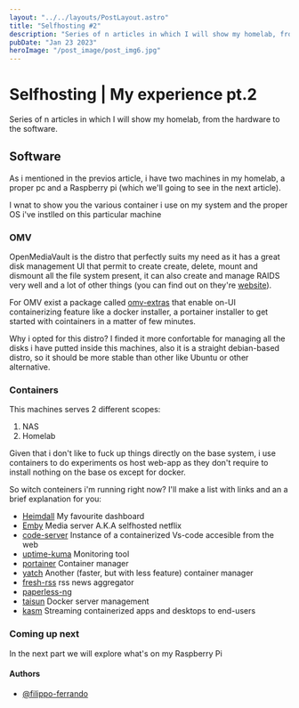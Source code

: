 ```yaml
---
layout: "../../layouts/PostLayout.astro"
title: "Selfhosting #2"
description: "Series of n articles in which I will show my homelab, from the hardware to the software."
pubDate: "Jan 23 2023"
heroImage: "/post_image/post_img6.jpg"
---
```

# Selfhosting | My experience pt.2

Series of n articles in which I will show my homelab, from the hardware to the software.

## Software
As i mentioned in the previos article, i have two machines in my homelab, a proper pc and a Raspberry pi (which we'll going to see in the next article).

I wnat to show you the various container i use on my system and the proper OS i've instlled on this particular machine

### OMV
OpenMediaVault is the distro that perfectly suits my need as it has a great disk management UI that permit to create create, delete, mount and dismount all the file system present, it can also create and manage RAIDS very well and a lot of other things (you can find out on they're [website](link)).

For OMV exist a package called [omv-extras](link) that enable on-UI containerizing feature like a docker installer, a portainer installer to get started with cointainers in a matter of few minutes.

Why i opted for this distro? I finded it more confortable for managing all the disks i have putted inside this machines, also it is a straight debian-based distro, so it should be more stable than other like Ubuntu or other alternative.

### Containers
This machines serves 2 different scopes:
1. NAS
2. Homelab

Given that i don't like to fuck up things directly on the base system, i use containers to do experiments os host web-app as they don't require to install nothing on the base os except for docker.

So witch conteiners i'm running right now? I'll make a list with links and an a brief explanation for you:
- [Heimdall](https://heimdall.site/) My favourite dashboard
- [Emby](https://emby.media/) Media server A.K.A selfhosted netflix
- [code-server](https://code.visualstudio.com/docs/remote/vscode-server) Instance of a containerized Vs-code accesible from the web
- [uptime-kuma](https://uptime.kuma.pet/) Monitoring tool
- [portainer](https://www.portainer.io/) Container manager
- [yatch](https://yacht.sh/) Another (faster, but with less feature) container manager 
- [fresh-rss](https://freshrss.org/) rss news aggregator
- [paperless-ng](https://github.com/jonaswinkler/paperless-ng)
- [taisun](https://www.taisun.io/) Docker server management
- [kasm](https://www.kasmweb.com/) Streaming containerized apps and desktops to end-users

### Coming up next

In the next part we will explore what's on my Raspberry Pi

#### Authors

- [@filippo-ferrando](https://www.github.com/filippo-ferrando)
